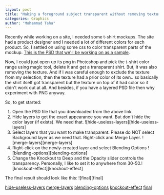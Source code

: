```yaml
---
layout: post
title: "Making a foreground subject transparent without removing textures in Photoshop"
categories: Graphics
author: "Muhammad Taha"
---
```


Recently while working on a site, I needed some t-shirt mockups. The site had a product designer and I needed a lot of different colors for each product. 
So, I settled on using some css to color transparent parts of the mockup. [This is the PSD that we'll be working on as a sample](https://graphictwister.com/flat-t-shirt-mockup/).

Now, I could just open up its png in Photoshop and pick the t-shirt color range using magic tool, delete it and get a transparent shirt. 
But, it was also removing the texture. And if I was careful enough to exclude the texture from my selection, then the texture had a prior color of its own.. so basically the shirt itself got transparent but the texture on top of it had color so it didn't work out at all.
And besides, if you have a layered PSD file then why experiment with PNG anyway.

So, to get started:
1. Open the PSD file that you downloaded from the above link.
2. Hide layers to get the exact appearance you want. But don't hide the color layer (if exists). We need that. ![hide-useless-layers][hide-useless-layers]
3. Select layers that you want to make transparent. Please do NOT select Background layer as we need that. Right-click and Merge Layer. ![merge-layers][merge-layers]
4. Right-click on the newly-created layer and select Blending Options ![blending-options][blending-options]
5. Change the Knockout to Deep and the Opacity slider controls the transparency. Personally, I like to set it to anywhere from 30-50.![knockout-effect][knockout-effect]

The final result should look like this: ![final][final]

[hide-useless-layers](../images/hide-useless-layers.png)
[merge-layers](../images/merge-layers.png)
[blending-options](../images/blending-options.png)
[knockout-effect](../images/knockout-effect.png)
[final](../images/final.png)
